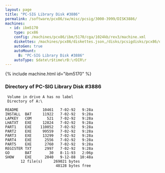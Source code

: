 ```yaml
---
layout: page
title: "PC-SIG Library Disk #3886"
permalink: /software/pcx86/sw/misc/pcsig/3000-3999/DISK3886/
machines:
  - id: ibm5170
    type: pcx86
    config: /machines/pcx86/ibm/5170/cga/1024kb/rev3/machine.xml
    diskettes: /machines/pcx86/diskettes.json,/disks/pcsigdisks/pcx86/diskettes.json
    autoGen: true
    autoMount:
      B: "PC-SIG Library Disk #3886"
    autoType: $date\r$time\rB:\rDIR\r
---
```


{% include machine.html id="ibm5170" %}

### Directory of PC-SIG Library Disk #3886

     Volume in drive A has no label
     Directory of A:\

    README           10461   7-02-92   9:28a
    INSTALL  BAT     11922   7-02-92   9:28a
    LAPKEY   COM       521   7-02-92   9:28a
    LHATXT   EXE     12824   7-02-92   9:28a
    PART1    EXE    110052   7-02-92   9:28a
    PART2    EXE     99559   7-02-92   9:28a
    PART3    EXE     13299   7-02-92   9:28a
    PART4    EXE      2556   7-02-92   9:28a
    PART5    EXE      2760   7-02-92   9:28a
    REGISTER TXT      2997   7-02-92   9:28a
    GO       BAT        30   8-11-93   2:06p
    SHOW     EXE      2040   9-12-88  10:48a
           12 file(s)     269021 bytes
                           48128 bytes free
